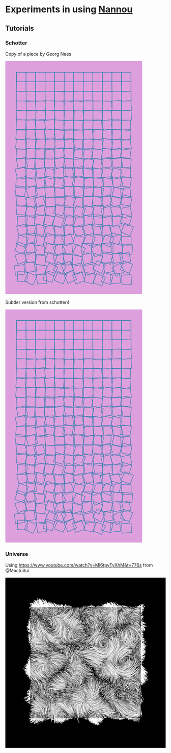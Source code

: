 # Experiments in using [Nannou](https://nannou.cc)

## Tutorials

### Schotter

Copy of a piece by Georg Nees

![schotter2](images/schotter2.png)

Subtler version from schotter4

![schotter4](images/schotter2.png)

### Universe

Using <https://www.youtube.com/watch?v=Ml6tpyTyXhM&t=776s> from @Mactuitui

![universe](images/universe.png)
